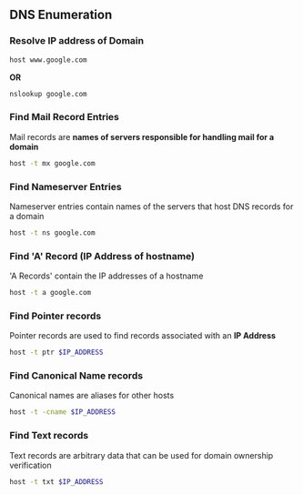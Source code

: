 ## DNS Enumeration

### Resolve IP address of Domain
```bash
host www.google.com
```
**OR**

```bash
nslookup google.com
```

### Find Mail Record Entries
Mail records are **names of servers responsible for handling mail for a domain**
```bash
host -t mx google.com
```
### Find Nameserver Entries
Nameserver entries contain names of the servers that host DNS records for a domain
```bash
host -t ns google.com
```

### Find 'A' Record (IP Address of hostname)
'A Records' contain the IP addresses of a hostname
```bash
host -t a google.com
```

### Find Pointer records 
Pointer records are used to find records associated with an **IP Address**
```bash
host -t ptr $IP_ADDRESS
```
### Find Canonical Name records
Canonical names are aliases for other hosts
```bash
host -t -cname $IP_ADDRESS
```

### Find Text records
Text records are arbitrary data that can be used for domain ownership verification
```bash
host -t txt $IP_ADDRESS
```

